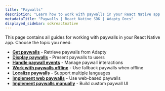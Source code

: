 ```yaml
---
title: "Paywalls"
description: "Learn how to work with paywalls in your React Native app with Adapty SDK."
metadataTitle: "Paywalls | React Native SDK | Adapty Docs"
displayed_sidebar: sdkreactnative
---
```


This page contains all guides for working with paywalls in your React Native app. Choose the topic you need:

- **[Get paywalls](react-native-get-pb-paywalls)** - Retrieve paywalls from Adapty
- **[Display paywalls](react-native-present-paywalls)** - Present paywalls to users
- **[Handle paywall events](react-native-handling-events-1)** - Manage paywall interactions
- **[Work with paywalls offline](react-native-use-fallback-paywalls)** - Use fallback paywalls when offline
- **[Localize paywalls](react-native-localizations-and-locale-codes)** - Support multiple languages
- **[Implement web paywalls](react-native-web-paywall)** - Use web-based paywalls
- **[Implement paywalls manually](react-native-implement-paywalls-manually)** - Build custom paywall UI 